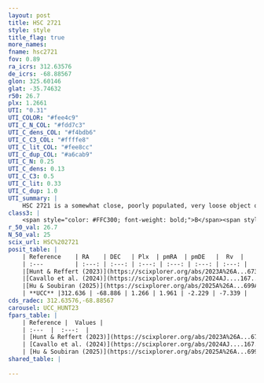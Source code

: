 ```yaml
---
layout: post
title: HSC 2721
style: style
title_flag: true
more_names: 
fname: hsc2721
fov: 0.89
ra_icrs: 312.63576
de_icrs: -68.88567
glon: 325.60146
glat: -35.74632
r50: 26.7
plx: 1.2661
UTI: "0.31"
UTI_COLOR: "#fee4c9"
UTI_C_N_COL: "#fdd7c3"
UTI_C_dens_COL: "#f4bdb6"
UTI_C_C3_COL: "#ffffe8"
UTI_C_lit_COL: "#fee8cc"
UTI_C_dup_COL: "#a6cab9"
UTI_C_N: 0.25
UTI_C_dens: 0.13
UTI_C_C3: 0.5
UTI_C_lit: 0.33
UTI_C_dup: 1.0
UTI_summary: |
    HSC 2721 is a somewhat close, poorly populated, very loose object of intermediate C3 quality. It was recently reported in the literature.
class3: |
    <span style="color: #FFC300; font-weight: bold;">B</span><span style="color: #FFC300; font-weight: bold;">B</span>
r_50_val: 26.7
N_50_val: 25
scix_url: HSC%202721
posit_table: |
    | Reference    | RA    | DEC   | Plx  | pmRA  | pmDE   |  Rv  |
    | :---         | :---: | :---: | :---: | :---: | :---: | :---: |
    |[Hunt & Reffert (2023)](https://scixplorer.org/abs/2023A%26A...673A.114H) | 312.849 | -68.903 | 1.285 | 2.001 | -2.316 | 3.438 |
    |[Cavallo et al. (2024)](https://scixplorer.org/abs/2024AJ....167...12C) | 312.614 | -68.866 | 1.304 | -- | -- | -- |
    |[Hu & Soubiran (2025)](https://scixplorer.org/abs/2025A%26A...699A.246H) | 312.615 | -68.866 | -- | -- | -- | -- |
    | **UCC** |312.636 | -68.886 | 1.266 | 1.961 | -2.229 | -7.339 | 
cds_radec: 312.63576,-68.88567
carousel: UCC_HUNT23
fpars_table: |
    | Reference |  Values |
    | :---  |  :---:  |
    | [Hunt & Reffert (2023)](https://scixplorer.org/abs/2023A%26A...673A.114H) | `AV50=0.113, diffAV50=0.29, MOD50=9.341, logAge50=8.639` |
    | [Cavallo et al. (2024)](https://scixplorer.org/abs/2024AJ....167...12C) | `AV50=0.17, dMod50=9.48, logAge50=8.83, [Fe/H]50=0.33` |
    | [Hu & Soubiran (2025)](https://scixplorer.org/abs/2025A%26A...699A.246H) | `MA22=-0.22, MA23f=-0.1, MZ23=-0.05, MK24=-0.15, MF24=-0.07` |
shared_table: |
    
---
```

